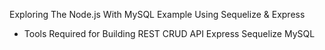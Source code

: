 Exploring The Node.js With MySQL Example Using Sequelize & Express

* Tools Required for Building REST CRUD API
  Express
  Sequelize
  MySQL
